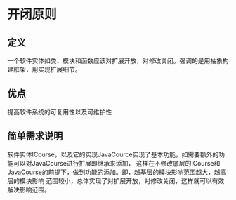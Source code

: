 # 开闭原则

## 定义
  一个软件实体如类、模块和函数应该对扩展开放，对修改关闭。强调的是用抽象构建框架，用实现扩展细节。
## 优点
  提高软件系统的可复用性以及可维护性
## 简单需求说明
  软件实体ICourse，以及它的实现JavaCource实现了基本功能，如需要额外的功能可以对JavaCourse进行扩展即继承来添加，
  这样在不修改底层的ICourse和JavaCourse的前提下，做到功能的添加。即，越基层的模块影响范围越大，越高层的模块影响
  范围较小，总体实现了对扩展开放，对修改关闭，这样就可以有效解决影响范围。
